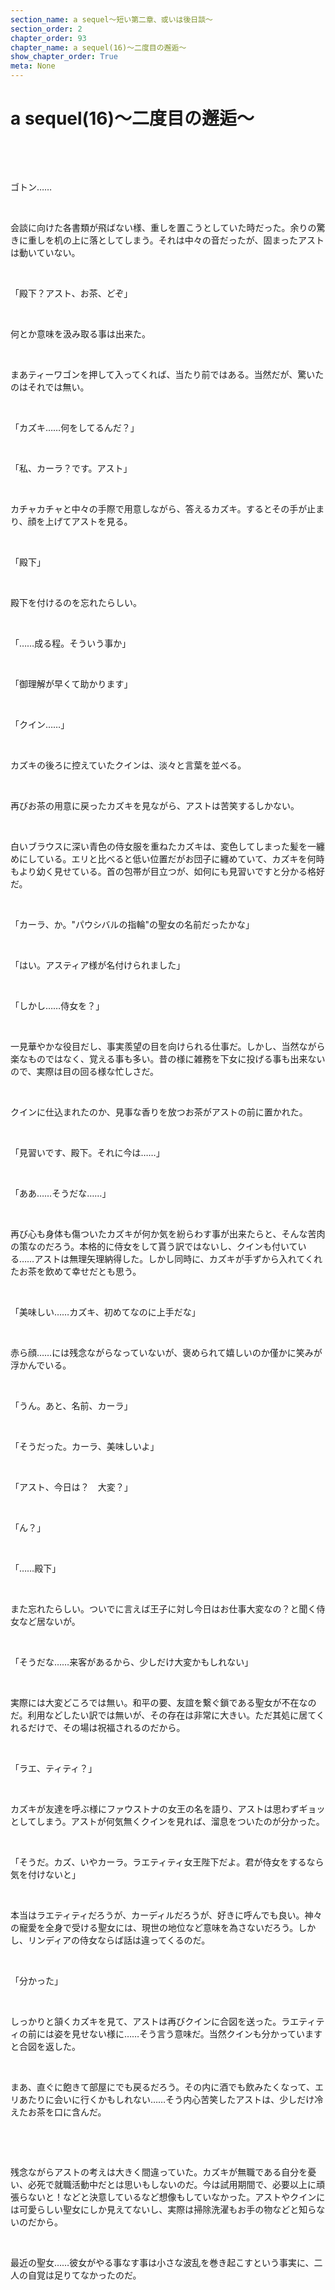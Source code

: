 ```yaml
---
section_name: a sequel〜短い第二章、或いは後日談〜
section_order: 2
chapter_order: 93
chapter_name: a sequel(16)〜二度目の邂逅〜
show_chapter_order: True
meta: None
---
```


# a sequel(16)〜二度目の邂逅〜
<div class="novel_view" id="novel_honbun">
 <p id="L1">
 </p>
 <p id="L2">
  <br/>
 </p>
 <p id="L3">
  <br/>
 </p>
 <p id="L4">
  ゴトン……
 </p>
 <p id="L5">
  <br/>
 </p>
 <p id="L6">
  会談に向けた各書類が飛ばない様、重しを置こうとしていた時だった。余りの驚きに重しを机の上に落としてしまう。それは中々の音だったが、固まったアストは動いていない。
 </p>
 <p id="L7">
  <br/>
 </p>
 <p id="L8">
  「殿下？アスト、お茶、どぞ」
 </p>
 <p id="L9">
  <br/>
 </p>
 <p id="L10">
  何とか意味を汲み取る事は出来た。
 </p>
 <p id="L11">
  <br/>
 </p>
 <p id="L12">
  まあティーワゴンを押して入ってくれば、当たり前ではある。当然だが、驚いたのはそれでは無い。
 </p>
 <p id="L13">
  <br/>
 </p>
 <p id="L14">
  「カズキ……何をしてるんだ？」
 </p>
 <p id="L15">
  <br/>
 </p>
 <p id="L16">
  「私、カーラ？です。アスト」
 </p>
 <p id="L17">
  <br/>
 </p>
 <p id="L18">
  カチャカチャと中々の手際で用意しながら、答えるカズキ。するとその手が止まり、顔を上げてアストを見る。
 </p>
 <p id="L19">
  <br/>
 </p>
 <p id="L20">
  「殿下」
 </p>
 <p id="L21">
  <br/>
 </p>
 <p id="L22">
  殿下を付けるのを忘れたらしい。
 </p>
 <p id="L23">
  <br/>
 </p>
 <p id="L24">
  「……成る程。そういう事か」
 </p>
 <p id="L25">
  <br/>
 </p>
 <p id="L26">
  「御理解が早くて助かります」
 </p>
 <p id="L27">
  <br/>
 </p>
 <p id="L28">
  「クイン……」
 </p>
 <p id="L29">
  <br/>
 </p>
 <p id="L30">
  カズキの後ろに控えていたクインは、淡々と言葉を並べる。
 </p>
 <p id="L31">
  <br/>
 </p>
 <p id="L32">
  再びお茶の用意に戻ったカズキを見ながら、アストは苦笑するしかない。
 </p>
 <p id="L33">
  <br/>
 </p>
 <p id="L34">
  白いブラウスに深い青色の侍女服を重ねたカズキは、変色してしまった髪を一纏めにしている。エリと比べると低い位置だがお団子に纏めていて、カズキを何時もより幼く見せている。首の包帯が目立つが、如何にも見習いですと分かる格好だ。
 </p>
 <p id="L35">
  <br/>
 </p>
 <p id="L36">
  「カーラ、か。"パウシバルの指輪"の聖女の名前だったかな」
 </p>
 <p id="L37">
  <br/>
 </p>
 <p id="L38">
  「はい。アスティア様が名付けられました」
 </p>
 <p id="L39">
  <br/>
 </p>
 <p id="L40">
  「しかし……侍女を？」
 </p>
 <p id="L41">
  <br/>
 </p>
 <p id="L42">
  一見華やかな役目だし、事実羨望の目を向けられる仕事だ。しかし、当然ながら楽なものではなく、覚える事も多い。昔の様に雑務を下女に投げる事も出来ないので、実際は目の回る様な忙しさだ。
 </p>
 <p id="L43">
  <br/>
 </p>
 <p id="L44">
  クインに仕込まれたのか、見事な香りを放つお茶がアストの前に置かれた。
 </p>
 <p id="L45">
  <br/>
 </p>
 <p id="L46">
  「見習いです、殿下。それに今は……」
 </p>
 <p id="L47">
  <br/>
 </p>
 <p id="L48">
  「ああ……そうだな……」
 </p>
 <p id="L49">
  <br/>
 </p>
 <p id="L50">
  再び心も身体も傷ついたカズキが何か気を紛らわす事が出来たらと、そんな苦肉の策なのだろう。本格的に侍女をして貰う訳ではないし、クインも付いている……アストは無理矢理納得した。しかし同時に、カズキが手ずから入れてくれたお茶を飲めて幸せだとも思う。
 </p>
 <p id="L51">
  <br/>
 </p>
 <p id="L52">
  「美味しい……カズキ、初めてなのに上手だな」
 </p>
 <p id="L53">
  <br/>
 </p>
 <p id="L54">
  赤ら顔……には残念ながらなっていないが、褒められて嬉しいのか僅かに笑みが浮かんでいる。
 </p>
 <p id="L55">
  <br/>
 </p>
 <p id="L56">
  「うん。あと、名前、カーラ」
 </p>
 <p id="L57">
  <br/>
 </p>
 <p id="L58">
  「そうだった。カーラ、美味しいよ」
 </p>
 <p id="L59">
  <br/>
 </p>
 <p id="L60">
  「アスト、今日は？　大変？」
 </p>
 <p id="L61">
  <br/>
 </p>
 <p id="L62">
  「ん？」
 </p>
 <p id="L63">
  <br/>
 </p>
 <p id="L64">
  「……殿下」
 </p>
 <p id="L65">
  <br/>
 </p>
 <p id="L66">
  また忘れたらしい。ついでに言えば王子に対し今日はお仕事大変なの？と聞く侍女など居ないが。
 </p>
 <p id="L67">
  <br/>
 </p>
 <p id="L68">
  「そうだな……来客があるから、少しだけ大変かもしれない」
 </p>
 <p id="L69">
  <br/>
 </p>
 <p id="L70">
  実際には大変どころでは無い。和平の要、友誼を繋ぐ鎖である聖女が不在なのだ。利用などしたい訳では無いが、その存在は非常に大きい。ただ其処に居てくれるだけで、その場は祝福されるのだから。
 </p>
 <p id="L71">
  <br/>
 </p>
 <p id="L72">
  「ラエ、ティティ？」
 </p>
 <p id="L73">
  <br/>
 </p>
 <p id="L74">
  カズキが友達を呼ぶ様にファウストナの女王の名を語り、アストは思わずギョッとしてしまう。アストが何気無くクインを見れば、溜息をついたのが分かった。
 </p>
 <p id="L75">
  <br/>
 </p>
 <p id="L76">
  「そうだ。カズ、いやカーラ。ラエティティ女王陛下だよ。君が侍女をするなら気を付けないと」
 </p>
 <p id="L77">
  <br/>
 </p>
 <p id="L78">
  本当はラエティティだろうが、カーディルだろうが、好きに呼んでも良い。神々の寵愛を全身で受ける聖女には、現世の地位など意味を為さないだろう。しかし、リンディアの侍女ならば話は違ってくるのだ。
 </p>
 <p id="L79">
  <br/>
 </p>
 <p id="L80">
  「分かった」
 </p>
 <p id="L81">
  <br/>
 </p>
 <p id="L82">
  しっかりと頷くカズキを見て、アストは再びクインに合図を送った。ラエティティの前には姿を見せない様に……そう言う意味だ。当然クインも分かっていますと合図を返した。
 </p>
 <p id="L83">
  <br/>
 </p>
 <p id="L84">
  まあ、直ぐに飽きて部屋にでも戻るだろう。その内に酒でも飲みたくなって、エリあたりに会いに行くかもしれない……そう内心苦笑したアストは、少しだけ冷えたお茶を口に含んだ。
 </p>
 <p id="L85">
  <br/>
 </p>
 <p id="L86">
  <br/>
 </p>
 <p id="L87">
  残念ながらアストの考えは大きく間違っていた。カズキが無職である自分を憂い、必死で就職活動中だとは思いもしないのだ。今は試用期間で、必要以上に頑張らないと！などと決意しているなど想像もしていなかった。アストやクインには可愛らしい聖女にしか見えてないし、実際は掃除洗濯もお手の物などと知らないのだから。
 </p>
 <p id="L88">
  <br/>
 </p>
 <p id="L89">
  最近の聖女……彼女がやる事なす事は小さな波乱を巻き起こすという事実に、二人の自覚は足りてなかったのだ。
 </p>
 <p id="L90">
  <br/>
 </p>
 <p id="L91">
  <br/>
 </p>
 <p id="L92">
  <br/>
 </p>
 <p id="L93">
  <br/>
 </p>
 <p id="L94">
  <br/>
 </p>
 <p id="L95">
  <br/>
 </p>
 <p id="L96">
  <br/>
 </p>
 <p id="L97">
  <br/>
 </p>
 <p id="L98">
  <br/>
 </p>
 <p id="L99">
  <br/>
 </p>
 <p id="L100">
  <br/>
 </p>
 <p id="L101">
  <br/>
 </p>
 <p id="L102">
  「聖女様がお留守？」
 </p>
 <p id="L103">
  <br/>
 </p>
 <p id="L104">
  「ああ、どうやらそうらしい。この後リンディア王から説明があるだろうが、間違いない」
 </p>
 <p id="L105">
  <br/>
 </p>
 <p id="L106">
  カズキがアストの名前に殿下を付け忘れていた頃、ラエティティはヴァツラフと会談前の打ち合わせをしていた。
 </p>
 <p id="L107">
  <br/>
 </p>
 <p id="L108">
  通常なら内外務を司る大臣がいる筈だが、残念ながらファウストナにそんな余裕は無い。国と言ってもリンディアの街一つと変わらない、いやそれ以下の状況だ。結局はラエティティが全てを決断するしか無く、幸か不幸か女王にはその能力があった。
 </p>
 <p id="L109">
  <br/>
 </p>
 <p id="L110">
  二人が居るのは所謂貴賓室だ。
 </p>
 <p id="L111">
  <br/>
 </p>
 <p id="L112">
  ヴァツラフは別の部屋だが、今は女官を除けば二人だけだった。扉の前には正装に召し替えたファウストナ戦士団が居て、離れた場所からはリンディア騎士達が警護に当たっている。
 </p>
 <p id="L113">
  <br/>
 </p>
 <p id="L114">
  扉や壁は厚いが、何処で聞かれるか分からない以上、余り不用意な会話は控えていた。しかし、ラエティティにとって聖女への拝謁は主目的と言っていいのだ。カーディルとの会談と合わせ、絶対に外せない要件だ。
 </p>
 <p id="L115">
  <br/>
 </p>
 <p id="L116">
  「……おかしいわね。事前にリンディア王国へ通達は出していた筈。日程だって１日もずれていないのよ？」
 </p>
 <p id="L117">
  <br/>
 </p>
 <p id="L118">
  「ケーヒル副団長が言うには……それが事実ならだが、聖女の行動には制限などしていないそうだ。神々の使徒、しかも聖女となれば人が口は出さない……まあ、理解は出来る」
 </p>
 <p id="L119">
  <br/>
 </p>
 <p id="L120">
  「ヴァッツ……聖女様、よ。言葉に気を付けなさい。此処は他国でカズキ様が住む城なのよ？　私ですら不遜に感じるのに、いきなり斬りつけられても文句は言えないわ」
 </p>
 <p id="L121">
  <br/>
 </p>
 <p id="L122">
  「ああ……悪い。副団長の言動を見聞きすると、つい身近に感じてしまって……確かにその通りだ」
 </p>
 <p id="L123">
  <br/>
 </p>
 <p id="L124">
  ヴァツラフにも悪気がある訳では無い。ファウストナと多くの民を救ってくれた聖女を敬っている。だが、何処か実態の掴めない不思議なお人なのだ。
 </p>
 <p id="L125">
  <br/>
 </p>
 <p id="L126">
  「先ずは話を聞かないと進まないわね。両国の会談に聖女様がいて頂く必要は確かに無いけど……正直、残念だわ」
 </p>
 <p id="L127">
  <br/>
 </p>
 <p id="L128">
  「間に合う様に帰って来るらしいが、確実とは言えないな」
 </p>
 <p id="L129">
  <br/>
 </p>
 <p id="L130">
  元々ヴァツラフは言葉遣いが良い方では無いが、ラエティティは教育を疎かにしてきたツケが回ってきたと溜息をつく。帰って来る……聖女様は友達か知り合いかと問い詰めたくなる。
 </p>
 <p id="L131">
  <br/>
 </p>
 <p id="L132">
  「貴方は黙ってなさいよ？　お願いだから」
 </p>
 <p id="L133">
  <br/>
 </p>
 <p id="L134">
  「……分かってる。アスティア王女にも勝てる気はしないからな」
 </p>
 <p id="L135">
  <br/>
 </p>
 <p id="L136">
  勝ち負けじゃないからね……内心ラエティティは決意した。教育をやり直しだ、と。
 </p>
 <p id="L137">
  <br/>
 </p>
 <p id="L138">
  「今日はお互い様子見になるでしょう。ヴァッツは時間が許す限りリンスフィアを散策して、気付いた事を教えなさい。些細な情報も今は必要なんだから。但し……失礼はない様に、羽目を外し過ぎないで」
 </p>
 <p id="L139">
  <br/>
 </p>
 <p id="L140">
  「俺は餓鬼じゃない。それくらい分かってる」
 </p>
 <p id="L141">
  <br/>
 </p>
 <p id="L142">
  <br/>
 </p>
 <p id="L143">
  「そろそろ時間でしょう。行きますよ」
 </p>
 <p id="L144">
  <br/>
 </p>
 <p id="L145">
  「はっ、ラエティティ女王陛下」
 </p>
 <p id="L146">
  <br/>
 </p>
 <p id="L147">
  無理矢理に切り替えた二人は、丁度鳴った扉を叩く音に立ち上がった。
 </p>
 <p id="L148">
  <br/>
 </p>
 <p id="L149">
  いよいよ、リンディアとファウストナ両国の会談が始まるのだ。
 </p>
 <p id="L150">
  <br/>
 </p>
 <p id="L151">
  <br/>
 </p>
 <p id="L152">
  <br/>
 </p>
 <p id="L153">
  <br/>
 </p>
 <p id="L154">
  <br/>
 </p>
 <p id="L155">
  <br/>
 </p>
 <p id="L156">
  <br/>
 </p>
 <p id="L157">
  <br/>
 </p>
 <p id="L158">
  <br/>
 </p>
 <p id="L159">
  <br/>
 </p>
 <p id="L160">
  <br/>
 </p>
 <p id="L161">
  <br/>
 </p>
 <p id="L162">
  <br/>
 </p>
 <p id="L163">
  <br/>
 </p>
 <p id="L164">
  臆してはならないと、ラエティティは気付かれないよう気合を入れていた。
 </p>
 <p id="L165">
  <br/>
 </p>
 <p id="L166">
  <br/>
 </p>
 <p id="L167">
  正直に言えば、この会談に勝利など無いだろう。そもそも両国の間には埋める事が出来ない国力の差があり、対等な関係など有り得ないのだ。カーディルが一言開戦と言えば、その瞬間にファウストナの滅亡は決まってしまう。
 </p>
 <p id="L168">
  <br/>
 </p>
 <p id="L169">
  此処で騙し討ちなどは先ず考えられないが、実際のところは何も分からない。
 </p>
 <p id="L170">
  <br/>
 </p>
 <p id="L171">
  ラエティティの肩には、ファウストナの民の命がのし掛かっているのだ。勝利は無理でも、何らかの答えを持ち帰らなければ……
 </p>
 <p id="L172">
  <br/>
 </p>
 <p id="L173">
  そんな健気な決意をしていたラエティティだったが、案内された広間に入った時には全てを忘れてしまった。目の前には何度も何度も文献や物語に描写され、夢にさえ見たあの場所があったからだ。
 </p>
 <p id="L174">
  <br/>
 </p>
 <p id="L175">
  「
  <ruby>
   白祈
   <rp>
    (
   </rp>
   <rt>
    はくき
   </rt>
   <rp>
    )
   </rp>
  </ruby>
  の……間」
 </p>
 <p id="L176">
  <br/>
 </p>
 <p id="L177">
  勿論"白祈の間"そのものに入った訳ではない。あれはリンディア王家しか入れない特別な場所なのだ。自分達が立つのは手前の広い空間。元々は広間ですら無く、通路とは間違っても言えない程の広さを持つ白祈までの路だ。
 </p>
 <p id="L178">
  <br/>
 </p>
 <p id="L179">
  其処に態々運んで来たであろう巨大なテーブルと、ピッタリ人数分の腰掛けがある。少し離れた場所にある机は書記用だろう。そして、リンディア王カーディルその人が居て、隣に立つのアスト王子で間違いない。一度会ったアスティア王女の姿は無いようだ。警護の騎士や戦士達が随分遠くに感じられる。
 </p>
 <p id="L180">
  <br/>
 </p>
 <p id="L181">
  「女王ラエティティよ、よくご存知だ。ひと目見て白祈の間と判るとは……随分と博識だな」
 </p>
 <p id="L182">
  <br/>
 </p>
 <p id="L183">
  もう後悔しても遅い。呆然と呟いた言葉は聞き止められ、思わず放心仕掛けた心すら見透かされただろう。何より、カーディルの堂々たる立ち姿よ。アレこそが世界に冠たるリンディアの王なのだと、ラエティティは理解させられた。
 </p>
 <p id="L184">
  <br/>
 </p>
 <p id="L185">
  「本来の会談を行う場所は他にある。しかし、我等が此処に生きて居るのは聖女カズキの救済のお陰。そして、神々の祝福があったからこそ。なれば神々の御前に感謝しつつ話がしたいと思ってな。白祈の間をご存知なら、決して礼を欠いてないと理解頂けるだろう。寧ろ説明する手間か省けたというものだ」
 </p>
 <p id="L186">
  <br/>
 </p>
 <p id="L187">
  「神々が祝福して頂けると信じています……お待たせしましたか？」
 </p>
 <p id="L188">
  <br/>
 </p>
 <p id="L189">
  聖女カズキ様が此処にいれば、それはもっと素晴らしいことだっただろう……ラエティティは思ってしまう。白祈の間から尊い空気が流れて来るかのようだ。
 </p>
 <p id="L190">
  <br/>
 </p>
 <p id="L191">
  「ん？何を言う？　此方こそ、長らく待たせてしまった。遠くファウストナよりよく来てくれた。改めて名乗ろう。私はカーディル、カーディル=リンディアだ」
 </p>
 <p id="L192">
  <br/>
 </p>
 <p id="L193">
  待たせた……実質的救援となったケーヒル達の事……最早立場は決しているとでも言うのか……呑まれてしまった自分を叱咤し、カーディルの青い目を見返した。
 </p>
 <p id="L194">
  <br/>
 </p>
 <p id="L195">
  「手厚い歓迎に感謝します。私がファウストナ海王国の女王、ラエティティです。コレはヴァツラフ……」
 </p>
 <p id="L196">
  <br/>
 </p>
 <p id="L197">
  「ヴァツラフ=ファウストナ。第二王子として臨席させて頂きます。陛下の御前に立つ光栄に感激しております」
 </p>
 <p id="L198">
  <br/>
 </p>
 <p id="L199">
  「うむ、其方がヴァツラフ王子か。ケーヒルから一流の戦士と聞いていたが、目の前にすれば、一流どころか稀代の戦士と分かるな。そう思うだろう。アスト」
 </p>
 <p id="L200">
  <br/>
 </p>
 <p id="L201">
  「はっ！　陛下の言われる通りです。近くに立つと圧倒されますね。ラエティティ女王陛下、ヴァツラフ王子。私はカーディル陛下の子、アストです。この会談が実り多き事、お祈りしております」
 </p>
 <p id="L202">
  <br/>
 </p>
 <p id="L203">
  この男が……僅かに漏れ伝わる噂では、聖女カズキ様に想いを寄せるリンディアの王子。次期リンディア王にして、もしかしたらカズキ様を王妃に迎えると……ラエティティは男にしては美しさを感じるアストに、何処か納得すらしてしまう。
 </p>
 <p id="L204">
  <br/>
 </p>
 <p id="L205">
  「では、二人とも座ってくれたまえ。お互いに胸襟を開こうではないか」
 </p>
 <p id="L206">
  <br/>
 </p>
 <p id="L207">
  カーディルの声は広い空間に響き、会談の開始を皆に伝えた。
 </p>
 <p id="L208">
  <br/>
 </p>
 <p id="L209">
  <br/>
 </p>
 <p id="L210">
  <br/>
 </p>
 <p id="L211">
  <br/>
 </p>
 <p id="L212">
  <br/>
 </p>
 <p id="L213">
  <br/>
 </p>
 <p id="L214">
  <br/>
 </p>
 <p id="L215">
  <br/>
 </p>
 <p id="L216">
  <br/>
 </p>
 <p id="L217">
  <br/>
 </p>
 <p id="L218">
  <br/>
 </p>
 <p id="L219">
  <br/>
 </p>
 <p id="L220">
  <br/>
 </p>
 <p id="L221">
  <br/>
 </p>
 <p id="L222">
  予想通り、今回の会談は挨拶程度だったと言っていいだろう。互いの状況は少し話したが、殆どは聖女カズキの救済についてだった。ケーヒルから聞いていたが、直接目の前に見たアスト王子の証言が事実であれば何処までも尊い行いだと思う。母ラエティティではないが、直接会えないのは本当に残念だ。
 </p>
 <p id="L223">
  <br/>
 </p>
 <p id="L224">
  「北の街マリギ復興に助力か……カーディル王は間に合うと言っていたが……」
 </p>
 <p id="L225">
  <br/>
 </p>
 <p id="L226">
  ヴァツラフにはラエティティより指示が出ていた。リンスフィアに下り、王都の状況を知る事。そして救済の詳細を調べ、リンディアが話す内容の裏付けを追う。無論リンディアのお膝元で何処まで真実に迫れるかと疑問には思う。しかし情報の統制など完全には不可能だし、街の規模が違い過ぎる。
 </p>
 <p id="L227">
  <br/>
 </p>
 <p id="L228">
  もし嘘が紛れるなら、必ず綻びがあるーーー
 </p>
 <p id="L229">
  <br/>
 </p>
 <p id="L230">
  母が何を心配しているのか、本当のところは分からない。息子である自分から見ても彼女は頭の切れる女性だ。だから忠実に指示を全うするしかない。
 </p>
 <p id="L231">
  <br/>
 </p>
 <p id="L232">
  城内と有名らしい庭園を案内され、興奮を隠せない母に僅かな不安が過ったのは無視する。まあ確かにあの庭園と泉、中央の小島と大木には思う事もあったが……ヴァツラフは分からない様に苦笑した。
 </p>
 <p id="L233">
  <br/>
 </p>
 <p id="L234">
  「ん？」
 </p>
 <p id="L235">
  <br/>
 </p>
 <p id="L236">
  廊下を歩いていていると視界の隅に動く物を捉えた。数歩離れて付き従う騎士と先導する女官は気付いていない様だ。
 </p>
 <p id="L237">
  <br/>
 </p>
 <p id="L238">
  ファウストナではまずお目にかかれない巨大なガラス製の窓、その外側だろう。窓と言っても長く続くベランダに出られる様で、ガラス扉と言っていいかもしれない。
 </p>
 <p id="L239">
  <br/>
 </p>
 <p id="L240">
  最初に気付いたガラス扉には誰もいないが、約五歩分程度離れた次の扉に人影が見えて、ああ拭き掃除か何かと納得する。
 </p>
 <p id="L241">
  <br/>
 </p>
 <p id="L242">
  「あの娘は……」
 </p>
 <p id="L243">
  <br/>
 </p>
 <p id="L244">
  直ぐに分かった。
 </p>
 <p id="L245">
  <br/>
 </p>
 <p id="L246">
  手が届かないのか木箱を移動し、目一杯背伸びをして拭いている。段々と下に降りて来ると、膝を折り曲げて隙間無く磨いていった。拭き掃除は丁寧な仕事だが、自らに無頓着なのかスカートの中まで見えてしまっている。
 </p>
 <p id="L247">
  <br/>
 </p>
 <p id="L248">
  「確か……カーラ、だったか」
 </p>
 <p id="L249">
  <br/>
 </p>
 <p id="L250">
  今更女の下着を見たからと慌てたりしないが、大丈夫なのかと心配になった。この城で出会う侍女達は自国の女官よりも遥かに洗練された者ばかりだった。中には唸りたくなる様な所作を当たり前に行うのを見て、大国の偉容はこんなところにも表れるのだと納得したりしていたのだ。
 </p>
 <p id="L251">
  <br/>
 </p>
 <p id="L252">
  だが彼女だけは全く違う。下品とは言わないが、女性らしい嫋やかさを殆ど感じない。はっきり言えば異質と言っていい。確か言葉も不自由で、幼さも感じるが……
 </p>
 <p id="L253">
  <br/>
 </p>
 <p id="L254">
  そしてヴァツラフは思いつき、足を止め振り返った。
 </p>
 <p id="L255">
  <br/>
 </p>
 <p id="L256">
  「ヴァツラフ殿下。如何なさいました？」
 </p>
 <p id="L257">
  <br/>
 </p>
 <p id="L258">
  付き従っていたリンディアの騎士が、同時に足を止めて問い掛ける。
 </p>
 <p id="L259">
  <br/>
 </p>
 <p id="L260">
  「先程の話……街の案内役だが」
 </p>
 <p id="L261">
  <br/>
 </p>
 <p id="L262">
  「はい。ケーヒル副団長がお供したいとの事ですが、生憎席を外しております」
 </p>
 <p id="L263">
  <br/>
 </p>
 <p id="L264">
  「他の者でも良いか？　諸君らも同行して貰いたいが」
 </p>
 <p id="L265">
  <br/>
 </p>
 <p id="L266">
  監視役はつくのだろう？
 </p>
 <p id="L267">
  <br/>
 </p>
 <p id="L268">
  「それは勿論です。陛下からは殿下の散策を妨げてはならないと聞いておりますので。街に詳しい者を付けましょう」
 </p>
 <p id="L269">
  <br/>
 </p>
 <p id="L270">
  「いや、思い当たる者がいる。誰でも良いなら指定したい。構わないな？」
 </p>
 <p id="L271">
  <br/>
 </p>
 <p id="L272">
  隠し立てが無いなら否定出来ないだろうと、少し語彙を強める。
 </p>
 <p id="L273">
  <br/>
 </p>
 <p id="L274">
  「はっ！　では呼んで来ましょう。誰ですか？」
 </p>
 <p id="L275">
  <br/>
 </p>
 <p id="L276">
  「いや、呼んで来てもらう迄もない。あの侍女にお願いする。断っておくが下世話な意味ではない。ラエティティ女王陛下とも面識があって、私も会った事がある。アスティア王女が保護しているのも知っているからな」
 </p>
 <p id="L277">
  <br/>
 </p>
 <p id="L278">
  指差す先には一生懸命窓拭きを続けていた灰色の髪を揺らす侍女見習い……聖女カズキが変装したカーラがいる。
 </p>
 <p id="L279">
  <br/>
 </p>
 <p id="L280">
  騎士が身体を震わせて動揺したのを見て、この考えに間違いないと確信する。
 </p>
 <p id="L281">
  <br/>
 </p>
 <p id="L282">
  やはり彼女はある意味で不可侵な存在なのだ。アスティア王女自らが探しに来る程で、気に入っているのだろう。それを知る皆からはもしかしたら在る隠し立てや、情報の統制が及ばないのではないか？
 </p>
 <p id="L283">
  <br/>
 </p>
 <p id="L284">
  それにあの"引っ張られる"感覚が何なのか興味がある。
 </p>
 <p id="L285">
  <br/>
 </p>
 <p id="L286">
  「で、殿下……あの者は、多少言葉が」
 </p>
 <p id="L287">
  <br/>
 </p>
 <p id="L288">
  「不自由なのだろう？　知っているから構わないし、話は此方でするから気にしないでくれ。私はただ、この偉大なる王都を学ばせて貰いたいだけだ。これはラエティティ女王陛下の願いでもある」
 </p>
 <p id="L289">
  <br/>
 </p>
 <p id="L290">
  母の名を出せば、騎士には反論は出来なくなった。
 </p>
 <p id="L291">
  <br/>
 </p>
 <p id="L292">
  「……少々お待ち下さい。聞いて参ります」
 </p>
 <p id="L293">
  <br/>
 </p>
 <p id="L294">
  もう一人の騎士を残し、そう返した彼は足早に立ち去って行く。
 </p>
 <p id="L295">
  <br/>
 </p>
 <p id="L296">
  面白くなってきた……ヴァツラフは周囲に分からないよう笑いを浮かべた。
 </p>
 <p id="L297">
  <br/>
 </p>
 <p id="L298">
  <br/>
 </p>
 <p id="L299">
  <br/>
 </p>
 <p id="L300">
  <br/>
 </p>
 <p id="L301">
  <br/>
 </p>
 <p id="L302">
  <br/>
 </p>
 <p id="L303">
  <br/>
 </p>
</div>

